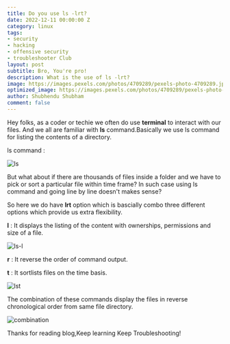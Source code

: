 ```yaml
---
title: Do you use ls -lrt?
date: 2022-12-11 00:00:00 Z
category: linux
tags:
- security
- hacking
- offensive security
- troubleshooter Club
layout: post
subtitle: Bro, You're pro!
description: What is the use of ls -lrt?
image: https://images.pexels.com/photos/4709289/pexels-photo-4709289.jpeg?auto=compress&cs=tinysrgb&w=1260&h=750&dpr=1
optimized_image: https://images.pexels.com/photos/4709289/pexels-photo-4709289.jpeg?auto=compress&cs=tinysrgb&w=1260&h=750&dpr=1
author: Shubhendu Shubham
comment: false
---
```


Hey folks, as a coder or techie we often do use **terminal** to interact with our files. And we all are familiar with **ls** command.Basically we use ls command for listing the contents of a directory.

ls command : 

![ls](https://res.cloudinary.com/hugs4bugs/image/upload/v1670738418/linux/1_ig8j6w.png)



But what about if there are thousands of files inside a folder and we have to pick or sort a particular file within time frame? In such case using ls command and going line by line doesn't makes sense?

So here we do have **lrt** option which is bascially combo three different options which provide us extra flexibility.

**l** : It displays the listing of the content with ownerships, permissions and size of a file.

![ls-l](https://res.cloudinary.com/hugs4bugs/image/upload/v1670738419/linux/2_obmj3k.png)

**r** : It reverse the order of command output.


**t** : It sortlists files on the time basis.

![lst](https://res.cloudinary.com/hugs4bugs/image/upload/v1670738419/linux/3_rbz6jg.png)


The combination of these commands display the files in reverse chronological order from same file directory.

![combination](https://res.cloudinary.com/hugs4bugs/image/upload/v1670738419/linux/4_mtgrlw.png)





Thanks for reading blog,Keep learning Keep Troubleshooting!